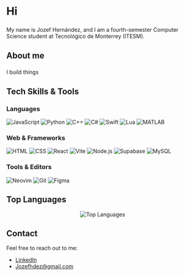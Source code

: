 <h1 align="left">Hi</h1>

###

<p align="left">My name is Jozef Hernández, and I am a fourth-semester Computer Science student at Tecnológico de Monterrey (ITESM).</p>

###

<h2 align="left">About me</h2>

###

<p align="left">I build things</p>

###

## Tech Skills & Tools

### Languages
![JavaScript](https://skillicons.dev/icons?i=js) ![Python](https://skillicons.dev/icons?i=py) ![C++](https://skillicons.dev/icons?i=cpp) ![C#](https://skillicons.dev/icons?i=cs) ![Swift](https://skillicons.dev/icons?i=swift) ![Lua](https://skillicons.dev/icons?i=lua) ![MATLAB](https://skillicons.dev/icons?i=matlab)

### Web & Frameworks
![HTML](https://skillicons.dev/icons?i=html) ![CSS](https://skillicons.dev/icons?i=css) ![React](https://skillicons.dev/icons?i=react) ![Vite](https://skillicons.dev/icons?i=vite) ![Node.js](https://skillicons.dev/icons?i=nodejs) ![Supabase](https://skillicons.dev/icons?i=supabase) ![MySQL](https://skillicons.dev/icons?i=mysql)

### Tools & Editors
![Neovim](https://skillicons.dev/icons?i=neovim) ![Git](https://skillicons.dev/icons?i=git) ![Figma](https://skillicons.dev/icons?i=figma)


###



## Top Languages

<p align="center">
  <img src="https://github-readme-stats.vercel.app/api/top-langs/?username=jozefhdez&layout=compact" alt="Top Languages" />
</p>

## Contact

Feel free to reach out to me:

- [LinkedIn](https://www.linkedin.com/in/jozefhdez/)
- Jozefhdez@gmail.com
